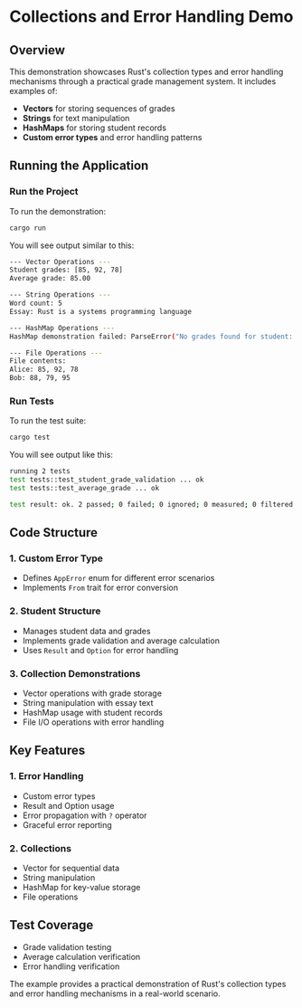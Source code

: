 # Collections and Error Handling Demo

## Overview

This demonstration showcases Rust's collection types and error handling mechanisms through a practical grade management system. It includes examples of:

- **Vectors** for storing sequences of grades
- **Strings** for text manipulation
- **HashMaps** for storing student records
- **Custom error types** and error handling patterns

## Running the Application

### Run the Project

To run the demonstration:

```bash
cargo run
```

You will see output similar to this:

```bash
--- Vector Operations ---
Student grades: [85, 92, 78]
Average grade: 85.00

--- String Operations ---
Word count: 5
Essay: Rust is a systems programming language

--- HashMap Operations ---
HashMap demonstration failed: ParseError("No grades found for student: Charlie")

--- File Operations ---
File contents:
Alice: 85, 92, 78
Bob: 88, 79, 95
```

### Run Tests

To run the test suite:

```bash
cargo test
```

You will see output like this:

```bash
running 2 tests
test tests::test_student_grade_validation ... ok
test tests::test_average_grade ... ok

test result: ok. 2 passed; 0 failed; 0 ignored; 0 measured; 0 filtered out
```

## Code Structure

### 1. Custom Error Type
- Defines `AppError` enum for different error scenarios
- Implements `From` trait for error conversion

### 2. Student Structure
- Manages student data and grades
- Implements grade validation and average calculation
- Uses `Result` and `Option` for error handling

### 3. Collection Demonstrations
- Vector operations with grade storage
- String manipulation with essay text
- HashMap usage with student records
- File I/O operations with error handling

## Key Features

### 1. Error Handling
- Custom error types
- Result and Option usage
- Error propagation with `?` operator
- Graceful error reporting

### 2. Collections
- Vector for sequential data
- String manipulation
- HashMap for key-value storage
- File operations

## Test Coverage
- Grade validation testing
- Average calculation verification
- Error handling verification

The example provides a practical demonstration of Rust's collection types and error handling mechanisms in a real-world scenario.